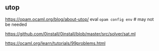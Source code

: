 ## utop

https://opam.ocaml.org/blog/about-utop/
eval `opam config env` # may not be needed

https://github.com/0install/0install/blob/master/src/solver/sat.ml

https://ocaml.org/learn/tutorials/99problems.html
